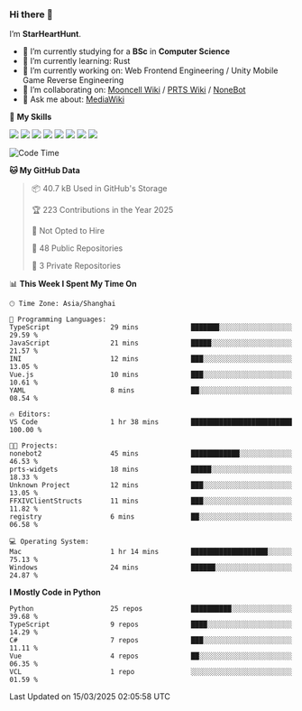 ### Hi there 👋

I’m **StarHeartHunt**.

- 🏫 I’m currently studying for a **BSc** in **Computer Science**
- 🌱 I’m currently learning: Rust
- 🔭 I’m currently working on: Web Frontend Engineering / Unity Mobile Game Reverse Engineering
- 👯 I’m collaborating on: [Mooncell Wiki](https://fgo.wiki/) / [PRTS Wiki](http://prts.wiki/) / [NoneBot](https://github.com/nonebot)
- 💬 Ask me about: [MediaWiki](https://www.mediawiki.org)

🌟 **My Skills**

![](https://img.shields.io/badge/-Python-3e74a2?style=flat-square&logo=Python&logoColor=fff)
![](https://img.shields.io/badge/-Node.js-339933?style=flat-square&logo=node.js&logoColor=fff)
![](https://img.shields.io/badge/-Vue-4fc08d?style=flat-square&logo=vue.js&logoColor=fff)
![](https://img.shields.io/badge/-React-2d98ce?style=flat-square&logo=React&logoColor=fff)
![](https://img.shields.io/badge/-TypeScript-3178C6?style=flat-square&logo=TypeScript&logoColor=fff)
![](https://img.shields.io/badge/-Docker-2496ED?style=flat-square&logo=Docker&logoColor=fff)
![](https://img.shields.io/badge/-Linux-000000?style=flat-square&logo=Linux&logoColor=fff)
![](https://img.shields.io/badge/-Dotnet-512bd4?style=flat-square&logo=.net&logoColor=fff)

<!--START_SECTION:waka-->
![Code Time](http://img.shields.io/badge/Code%20Time-1%2C495%20hrs%206%20mins-blue)

**🐱 My GitHub Data** 

> 📦 40.7 kB Used in GitHub's Storage 
 > 
> 🏆 223 Contributions in the Year 2025
 > 
> 🚫 Not Opted to Hire
 > 
> 📜 48 Public Repositories 
 > 
> 🔑 3 Private Repositories 
 > 
📊 **This Week I Spent My Time On** 

```text
🕑︎ Time Zone: Asia/Shanghai

💬 Programming Languages: 
TypeScript               29 mins             ███████░░░░░░░░░░░░░░░░░░   29.59 % 
JavaScript               21 mins             █████░░░░░░░░░░░░░░░░░░░░   21.57 % 
INI                      12 mins             ███░░░░░░░░░░░░░░░░░░░░░░   13.05 % 
Vue.js                   10 mins             ███░░░░░░░░░░░░░░░░░░░░░░   10.61 % 
YAML                     8 mins              ██░░░░░░░░░░░░░░░░░░░░░░░   08.54 % 

🔥 Editors: 
VS Code                  1 hr 38 mins        █████████████████████████   100.00 % 

🐱‍💻 Projects: 
nonebot2                 45 mins             ████████████░░░░░░░░░░░░░   46.53 % 
prts-widgets             18 mins             █████░░░░░░░░░░░░░░░░░░░░   18.33 % 
Unknown Project          12 mins             ███░░░░░░░░░░░░░░░░░░░░░░   13.05 % 
FFXIVClientStructs       11 mins             ███░░░░░░░░░░░░░░░░░░░░░░   11.82 % 
registry                 6 mins              ██░░░░░░░░░░░░░░░░░░░░░░░   06.58 % 

💻 Operating System: 
Mac                      1 hr 14 mins        ███████████████████░░░░░░   75.13 % 
Windows                  24 mins             ██████░░░░░░░░░░░░░░░░░░░   24.87 % 
```

**I Mostly Code in Python** 

```text
Python                   25 repos            ██████████░░░░░░░░░░░░░░░   39.68 % 
TypeScript               9 repos             ████░░░░░░░░░░░░░░░░░░░░░   14.29 % 
C#                       7 repos             ███░░░░░░░░░░░░░░░░░░░░░░   11.11 % 
Vue                      4 repos             ██░░░░░░░░░░░░░░░░░░░░░░░   06.35 % 
VCL                      1 repo              ░░░░░░░░░░░░░░░░░░░░░░░░░   01.59 % 
```




 Last Updated on 15/03/2025 02:05:58 UTC
<!--END_SECTION:waka-->
